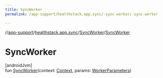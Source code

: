 ```yaml
---
title: SyncWorker
permalink: /app-support/healthstack.app.sync/-sync-worker/-sync-worker.html

---
```

//[app-support](/app-support.html)/[healthstack.app.sync](../index.html)/[SyncWorker](index.html)/[SyncWorker](-sync-worker.html)



# SyncWorker



[androidJvm]\
fun [SyncWorker](-sync-worker.html)(context: [Context](https://developer.android.com/reference/kotlin/android/content/Context.html), params: [WorkerParameters](https://developer.android.com/reference/kotlin/androidx/work/WorkerParameters.html))




